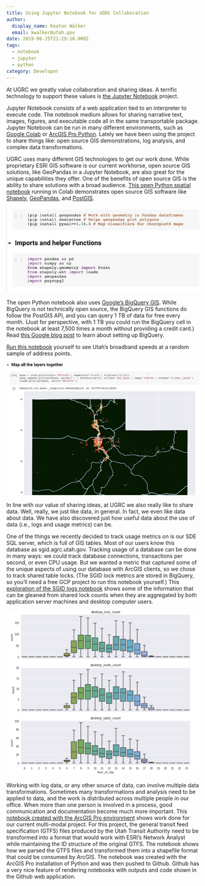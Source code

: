 ```yaml
---
title: Using Jupyter Notebook for UGRC Collaboration
author:
  display_name: Keaton Walker
  email: kwalker@utah.gov
date: 2019-06-25T21:29:10.000Z
tags:
  - notebook
  - jupyter
  - python
category: Developer
---
```


At UGRC we greatly value collaboration and sharing ideas. A terrific technology to support these values is [the Jupyter Notebook](https://jupyter.org/) project.

Jupyter Notebook consists of a web application tied to an interpreter to execute code. The notebook medium allows for sharing narrative text, images, figures, and executable code all in the same transportable package. Jupyter Notebook can be run in many different environments, such as [Google Colab](https://colab.research.google.com/) or [ArcGIS Pro Python](https://developers.arcgis.com/python/guide/using-the-jupyter-notebook-environment/). Lately we have been using the project to share things like: open source GIS demonstrations, log analysis, and complex data transformations.

UGRC uses many different GIS technologies to get our work done. While proprietary ESRI GIS software is our current workhorse, open source GIS solutions, like GeoPandas in a Jupyter Notebook, are also great for the unique capabilities they offer. One of the benefits of open source GIS is the ability to share solutions with a broad audience. [This open Python spatial notebook](https://colab.research.google.com/drive/1J9ewT7qP8JDAuyYIuJVR-9K-l2phpcce) running in Colab demonstrates open source GIS software like [Shapely](https://shapely.readthedocs.io/en/stable/manual.html), [GeoPandas](https://geopandas.org/mapping.html), and [PostGIS](https://postgis.net/).

![Notebook example](../../images/pillar-blog/2019-06-25-using-jupyter-notebook-for-agrc-collaboration/importshelperfunctions.jpg)

The open Python notebook also uses [Google’s BigQuery GIS](https://cloud.google.com/bigquery/docs/gis-intro). While BigQuery is not technically open source, the BigQuery GIS functions do follow the PostGIS API, and you can query 1 TB of data for free every month. (Just for perspective, with 1 TB you could run the BigQuery cell in the notebook at least 7,500 times a month without providing a credit card.) Read [this Google blog post](https://cloud.google.com/blog/products/data-analytics/query-without-a-credit-card-introducing-bigquery-sandbox) to learn about setting up BigQuery.

[Run this notebook](https://colab.research.google.com/drive/1J9ewT7qP8JDAuyYIuJVR-9K-l2phpcce) yourself to see Utah’s broadband speeds at a random sample of address points.

![Utah broadband speeds map](../../images/pillar-blog/2019-06-25-using-jupyter-notebook-for-agrc-collaboration/mapalllayers.png)

In line with our value of sharing ideas, at UGRC we also really like to share data. Well, really, we just like data, in general. In fact, we even like data about data. We have also discovered just how useful data about the use of data (i.e., logs and usage metrics) can be.

One of the things we recently decided to track usage metrics on is our SDE SQL server, which is full of GIS tables. Most of our users know this database as sgid.agrc.utah.gov. Tracking usage of a database can be done in many ways: we could track database connections, transactions per second, or even CPU usage. But we wanted a metric that captured some of the unique aspects of using our database with ArcGIS clients, so we chose to track shared table locks. (The SGID lock metrics are stored in BigQuery, so you’ll need a free GCP project to run this notebook yourself.) This [exploration of the SGID logs notebook](https://colab.research.google.com/drive/1kgm0GRyNR80tSeSJVnKQbZVXS_Ytr5S1) shows some of the information that can be gleaned from shared lock counts when they are aggregated by both application server machines and desktop computer users.

![Shared lock counts](../../images/pillar-blog/2019-06-25-using-jupyter-notebook-for-agrc-collaboration/desktoplockcount.png)

Working with log data, or any other source of data, can involve multiple data transformations. Sometimes many transformations and analysis need to be applied to data, and the work is distributed across multiple people in our office. When more than one person is involved in a process, good communication and documentation become much more important. This [notebook created with the ArcGIS Pro environment](https://github.com/keatonwalker/multimodal/blob/master/gtfs_parsing/trip_stops.ipynb) shows work done for our current multi-modal project. For this project, the general transit feed specification (GTFS) files produced by the Utah Transit Authority need to be transformed into a format that would work with ESRI’s Network Analyst while maintaining the ID structure of the original GTFS. The notebook shows how we parsed the GTFS files and transformed them into a shapefile format that could be consumed by ArcGIS. The notebook was created with the ArcGIS Pro installation of Python and was then pushed to Github. Github has a very nice feature of rendering notebooks with outputs and code shown in the Github web application.
